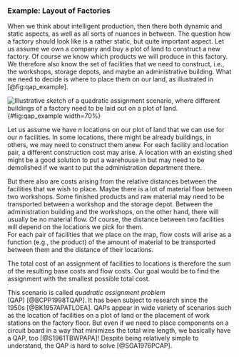 ### Example: Layout of Factories

When we think about intelligent production, then there both dynamic and static aspects, as well as all sorts of nuances in between.
The question how a factory should look like is a rather static, but quite important aspect.
Let us assume we own a company and buy a plot of land to construct a new factory.
Of course we know which products we will produce in this factory.
We therefore also know the set of facilities that we need to construct, i.e., the workshops, storage depots, and maybe an administrative building.
What we need to decide is where to place them on our land, as illustrated in [@fig:qap_example].

![Illustrative sketch of a quadratic assignment scenario, where different buildings of a factory need to be laid out on a plot of land.](\relative.path{qap_example.svgz}){#fig:qap_example width=70%}

Let us assume we have $n$&nbsp;locations on our plot of land that we can use for our $n$&nbsp;facilities.
In some locations, there might be already buildings, in others, we may need to construct them anew.
For each facility and location pair, a different construction cost may arise.
A location with an existing shed might be a good solution to put a warehouse in but may need to be demolished if we want to put the administration department there. 

But there also are costs arising from the relative distances between the facilities that we wish to place.
Maybe there is a lot of material flow between two workshops.
Some finished products and raw material may need to be transported between a workshop and the storage depot.
Between the administration building and the workshops, on the other hand, there will usually be no material flow.
Of course, the distance between two facilities will depend on the locations we pick for them.   
For each pair of facilities that we place on the map, flow costs will arise as a function (e.g., the product) of the amount of material to be transported between them and the distance of their locations.

The total cost of an assignment of facilities to locations is therefore the sum of the resulting base costs and flow costs.
Our goal would be to find the assignment with the smallest possible total cost.

This scenario is called *quadratic assignment problem* (QAP)&nbsp;[@BCPP1998TQAP].
It has been subject to research since the 1950s&nbsp;[@BK1957APATLOEA].
QAPs appear in wide variety of scenarios such as the location of facilities on a plot of land or the placement of work stations on the factory floor.
But even if we need to place components on a circuit board in a way that minimizes the total wire length, we basically have a QAP, too&nbsp;[@S1961TBWPAPA]!
Despite being relatively simple to understand, the QAP is hard to solve&nbsp;[@SGA1976PCAP].
